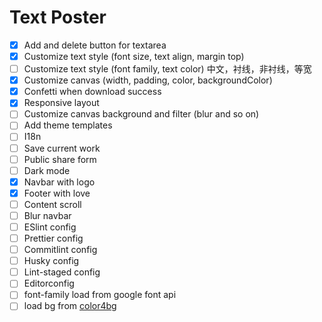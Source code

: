 # Text Poster

- [x] Add and delete button for textarea
- [x] Customize text style (font size, text align, margin top)
- [ ] Customize text style (font family, text color) 中文，衬线，非衬线，等宽
- [x] Customize canvas (width, padding, color, backgroundColor)
- [x] Confetti when download success
- [x] Responsive layout
- [ ] Customize canvas background and filter (blur and so on)
- [ ] Add theme templates
- [ ] I18n
- [ ] Save current work
- [ ] Public share form
- [ ] Dark mode
- [x] Navbar with logo
- [x] Footer with love
- [ ] Content scroll
- [ ] Blur navbar
- [ ] ESlint config
- [ ] Prettier config
- [ ] Commitlint config
- [ ] Husky config
- [ ] Lint-staged config
- [ ] Editorconfig
- [ ] font-family load from google font api
- [ ] load bg from [color4bg](https://www.color4bg.com/)
